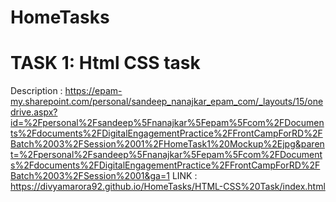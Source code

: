 # HomeTasks
# TASK 1: Html CSS task
Description : https://epam-my.sharepoint.com/personal/sandeep_nanajkar_epam_com/_layouts/15/onedrive.aspx?id=%2Fpersonal%2Fsandeep%5Fnanajkar%5Fepam%5Fcom%2FDocuments%2Fdocuments%2FDigitalEngagementPractice%2FFrontCampForRD%2FBatch%2003%2FSession%2001%2FHomeTask1%20Mockup%2Ejpg&parent=%2Fpersonal%2Fsandeep%5Fnanajkar%5Fepam%5Fcom%2FDocuments%2Fdocuments%2FDigitalEngagementPractice%2FFrontCampForRD%2FBatch%2003%2FSession%2001&ga=1
LINK : https://divyamarora92.github.io/HomeTasks/HTML-CSS%20Task/index.html

